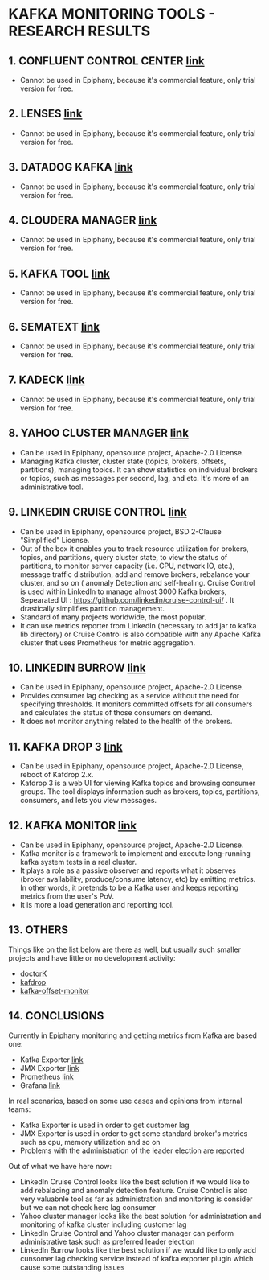 # KAFKA MONITORING TOOLS - RESEARCH RESULTS

## 1. CONFLUENT CONTROL CENTER [link](https://docs.confluent.io/)

- Cannot be used in Epiphany, because it's commercial feature, only trial version for free.

## 2. LENSES [link](https://github.com/kubicorn/kubicorn)

- Cannot be used in Epiphany, because it's commercial feature, only trial version for free.

## 3. DATADOG KAFKA [link](https://www.datadoghq.com)

- Cannot be used in Epiphany, because it's commercial feature, only trial version for free.

## 4. CLOUDERA MANAGER  [link](https://www.cloudera.com/)

- Cannot be used in Epiphany, because it's commercial feature, only trial version for free.

## 5. KAFKA TOOL  [link](https://www.kafkatool.com/)

- Cannot be used in Epiphany, because it's commercial feature, only trial version for free.

## 6. SEMATEXT  [link](https://sematext.com/)

- Cannot be used in Epiphany, because it's commercial feature, only trial version for free.

## 7. KADECK  [link](https://www.xeotek.com/)

- Cannot be used in Epiphany, because it's commercial feature, only trial version for free.

## 8. YAHOO CLUSTER MANAGER [link](https://github.com/yahoo/CMAK)

- Can be used in Epiphany, opensource project, Apache-2.0 License.
- Managing Kafka cluster, cluster state (topics, brokers, offsets, partitions), managing topics. It can show statistics on individual brokers or topics, such as messages per second, lag, and etc. It's more of an administrative tool.

## 9. LINKEDIN CRUISE CONTROL [link](https://github.com/linkedin/cruise-control)

- Can be used in Epiphany, opensource project, BSD 2-Clause "Simplified" License.
- Out of the box it enables you to track resource utilization for brokers, topics, and partitions, query cluster state, to view the status of partitions, to monitor server capacity (i.e. CPU, network IO, etc.), message traffic distribution, add and remove brokers, rebalance your cluster, and so on ( anomaly Detection and self-healing. Cruise Control is used within LinkedIn to manage almost 3000 Kafka brokers, Sepearated UI : https://github.com/linkedin/cruise-control-ui/ . It drastically simplifies partition management.
- Standard of many projects worldwide, the most popular. 
- It can use metrics reporter from LinkedIn (necessary to add jar to kafka lib directory) or Cruise Control is also compatible with any Apache Kafka cluster that uses Prometheus for metric aggregation.

## 10. LINKEDIN BURROW [link](https://github.com/linkedin/Burrow)

- Can be used in Epiphany, opensource project, Apache-2.0 License.
- Provides consumer lag checking as a service without the need for specifying thresholds. It monitors committed offsets for all consumers and calculates the status of those consumers on demand.
- It does not monitor anything related to the health of the brokers.

## 11. KAFKA DROP 3 [link](https://github.com/obsidiandynamics/kafdrop)

- Can be used in Epiphany, opensource project, Apache-2.0 License, reboot of Kafdrop 2.x.
- Kafdrop 3 is a web UI for viewing Kafka topics and browsing consumer groups. The tool displays information such as brokers, topics, partitions, consumers, and lets you view messages.

## 12. KAFKA MONITOR [link](https://github.com/linkedin/kafka-monitor)

- Can be used in Epiphany, opensource project, Apache-2.0 License.
- Kafka monitor is a framework to implement and execute long-running kafka system tests in a real cluster.
- It plays a role as a passive observer and reports what it observes (broker availability, produce/consume latency, etc) by emitting metrics. In other words, it pretends to be a Kafka user and keeps reporting metrics from the user's PoV.
- It is more a load generation and reporting tool.

## 13. OTHERS

Things like on the list below are there as well, but usually such smaller projects and have little or no development activity:

- [doctorK](https://github.com/pinterest/DoctorK)
- [kafdrop](https://github.com/obsidiandynamics/kafdrop)
- [kafka-offset-monitor](https://github.com/Morningstar/kafka-offset-monitor)

## 14. CONCLUSIONS

Currently in Epiphany monitoring and getting metrics from Kafka are based one:
- Kafka Exporter [link](https://github.com/danielqsj/kafka_exporter)
- JMX Exporter [link](https://github.com/prometheus/jmx_exporter)
- Prometheus [link](https://prometheus.io/)
- Grafana [link](https://grafana.com/)

In real scenarios, based on some use cases and opinions from internal teams:
- Kafka Exporter is used in order to get customer lag
- JMX Exporter is used in order to get some standard broker's metrics such as cpu, memory utilization and so on
- Problems with the administration of the leader election are reported

Out of what we have here now:
- LinkedIn Cruise Control looks like the best solution if we would like to add rebalacing and anomaly detection feature. Cruise Control is also very valuabnle tool as far as administration and monitoring is consider but we can not check here lag consumer
- Yahoo cluster manager looks like the best solution for administration and monitoring of kafka cluster including customer lag
- LinkedIn Cruise Control and Yahoo cluster manager can perform administrative task such as preferred leader election
- LinkedIn Burrow looks like the best solution if we would like to only add cunsomer lag checking service instead of kafka exporter plugin which cause some outstanding issues
